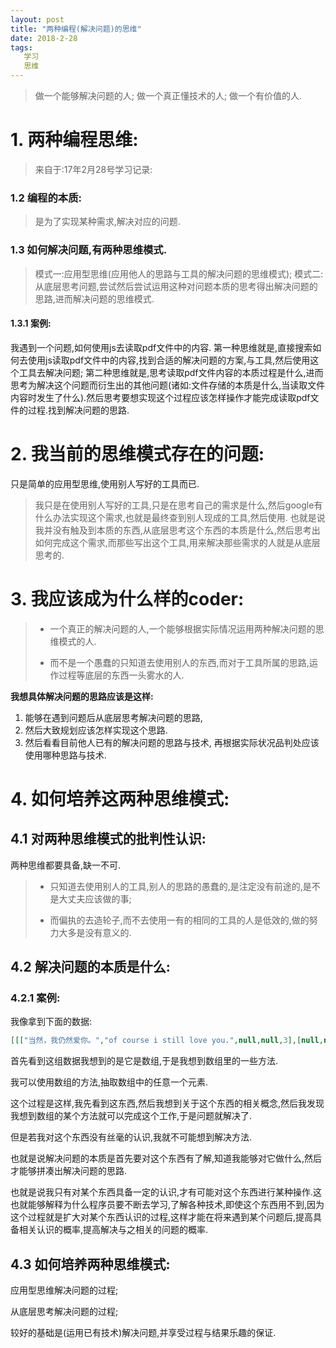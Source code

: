 ```yaml
---
layout: post
title: "两种编程(解决问题)的思维"
date: 2018-2-28
tags:
   学习
   思维
---
```


> 做一个能够解决问题的人;
> 做一个真正懂技术的人;
> 做一个有价值的人.

# 1. 两种编程思维:
> 来自于:17年2月28号学习记录:

### 1.2 编程的本质:

> 是为了实现某种需求,解决对应的问题.

### 1.3 如何解决问题,有两种思维模式.

> 模式一:应用型思维(应用他人的思路与工具的解决问题的思维模式);
> 模式二:从底层思考问题,尝试然后尝试运用这种对问题本质的思考得出解决问题的思路,进而解决问题的思维模式.

#### 1.3.1 案例:

我遇到一个问题,如何使用js去读取pdf文件中的内容.
第一种思维就是,直接搜索如何去使用js读取pdf文件中的内容,找到合适的解决问题的方案,与工具,然后使用这个工具去解决问题;
第二种思维就是,思考读取pdf文件内容的本质过程是什么,进而思考为解决这个问题而衍生出的其他问题(诸如:文件存储的本质是什么,当读取文件内容时发生了什么).然后思考要想实现这个过程应该怎样操作才能完成读取pdf文件的过程.找到解决问题的思路.

# 2. 我当前的思维模式存在的问题:

只是简单的应用型思维,使用别人写好的工具而已.

> 我只是在使用别人写好的工具,只是在思考自己的需求是什么,然后google有什么办法实现这个需求,也就是最终查到别人现成的工具,然后使用.
> 也就是说我并没有触及到本质的东西,从底层思考这个东西的本质是什么,然后思考出如何完成这个需求,而那些写出这个工具,用来解决那些需求的人就是从底层思考的.

# 3. 我应该成为什么样的coder:

> - 一个真正的解决问题的人,一个能够根据实际情况运用两种解决问题的思维模式的人.
>
>
> - 而不是一个愚蠢的只知道去使用别人的东西,而对于工具所属的思路,运作过程等底层的东西一头雾水的人.

**我想具体解决问题的思路应该是这样:**

1. 能够在遇到问题后从底层思考解决问题的思路,
2. 然后大致规划应该怎样实现这个思路.
3. 然后看看目前他人已有的解决问题的思路与技术,
   再根据实际状况品判处应该使用哪种思路与技术.

# 4. 如何培养这两种思维模式:

## 4.1 对两种思维模式的批判性认识:

两种思维都要具备,缺一不可.

> - 只知道去使用别人的工具,别人的思路的愚蠢的,是注定没有前途的,是不是大丈夫应该做的事;
>
>
> - 而偏执的去造轮子,而不去使用一有的相同的工具的人是低效的,做的努力大多是没有意义的.

## 4.2 解决问题的本质是什么:

### 4.2.1 案例:

我像拿到下面的数据:

```json
[[["当然，我仍然爱你。","of course i still love you.",null,null,3],[null,null,"Dāngrán, wǒ réngrán ài nǐ."]],null,"en",null,null,[["of course i still love you.",null,[["当然，我仍然爱你。",0,true,false],["当然，我依然爱你。",0,true,false]],[[0,27]],"of course i still love you.",0,0]],1,null,[["en"],null,[1],["en"]]]
```

首先看到这组数据我想到的是它是数组,于是我想到数组里的一些方法.

我可以使用数组的方法,抽取数组中的任意一个元素.

这个过程是这样,我先看到这东西,然后我想到关于这个东西的相关概念,然后我发现我想到数组的某个方法就可以完成这个工作,于是问题就解决了.

但是若我对这个东西没有丝毫的认识,我就不可能想到解决方法.

也就是说解决问题的本质是首先要对这个东西有了解,知道我能够对它做什么,然后才能够拼凑出解决问题的思路.

也就是说我只有对某个东西具备一定的认识,才有可能对这个东西进行某种操作.这也就能够解释为什么程序员要不断去学习,了解各种技术,即使这个东西用不到,因为这个过程就是扩大对某个东西认识的过程,这样才能在将来遇到某个问题后,提高具备相关认识的概率,提高解决与之相关的问题的概率.

## 4.3 如何培养两种思维模式:

应用型思维解决问题的过程;

从底层思考解决问题的过程;

较好的基础是(运用已有技术)解决问题,并享受过程与结果乐趣的保证.
